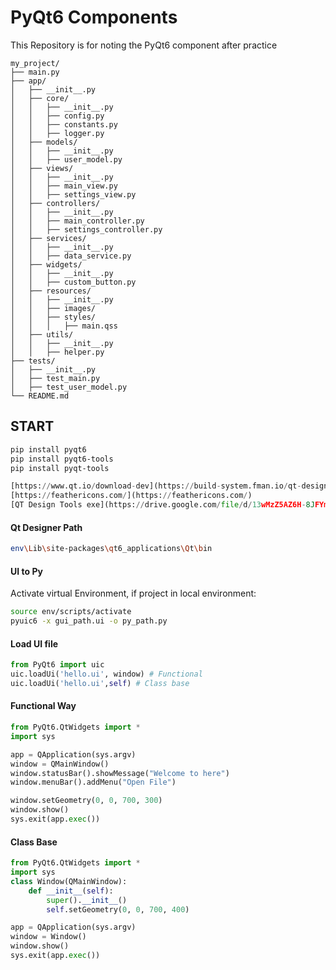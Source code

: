 # PyQt6 Components
This Repository is for noting the PyQt6 component after practice
```
my_project/
├── main.py
├── app/
│   ├── __init__.py
│   ├── core/
│   │   ├── __init__.py
│   │   ├── config.py
│   │   ├── constants.py
│   │   ├── logger.py
│   ├── models/
│   │   ├── __init__.py
│   │   ├── user_model.py
│   ├── views/
│   │   ├── __init__.py
│   │   ├── main_view.py
│   │   ├── settings_view.py
│   ├── controllers/
│   │   ├── __init__.py
│   │   ├── main_controller.py
│   │   ├── settings_controller.py
│   ├── services/
│   │   ├── __init__.py
│   │   ├── data_service.py
│   ├── widgets/
│   │   ├── __init__.py
│   │   ├── custom_button.py
│   ├── resources/
│   │   ├── __init__.py
│   │   ├── images/
│   │   ├── styles/
│   │   │   ├── main.qss
│   ├── utils/
│   │   ├── __init__.py
│   │   ├── helper.py
├── tests/
│   ├── __init__.py
│   ├── test_main.py
│   ├── test_user_model.py
└── README.md
```
## START
```bash
pip install pyqt6
pip install pyqt6-tools
pip install pyqt-tools
```
```py
[https://www.qt.io/download-dev](https://build-system.fman.io/qt-designer-download)
[https://feathericons.com/](https://feathericons.com/)
[QT Design Tools exe](https://drive.google.com/file/d/13wMzZ5AZ6H-8JFYmxiEr6FDa0_9sE9L6/view?usp=sharing)
```
#### Qt Designer Path
```bash
env\Lib\site-packages\qt6_applications\Qt\bin
```
#### UI to Py
Activate virtual Environment, if project in local environment: 
```bash
source env/scripts/activate
pyuic6 -x gui_path.ui -o py_path.py
```

#### Load UI file
```py
from PyQt6 import uic
uic.loadUi('hello.ui', window) # Functional
uic.loadUi('hello.ui',self) # Class base
```

#### Functional Way
```py
from PyQt6.QtWidgets import *
import sys

app = QApplication(sys.argv)
window = QMainWindow()
window.statusBar().showMessage("Welcome to here")
window.menuBar().addMenu("Open File")

window.setGeometry(0, 0, 700, 300)
window.show()
sys.exit(app.exec())
```

#### Class Base
```py
from PyQt6.QtWidgets import *
import sys
class Window(QMainWindow):
    def __init__(self):
        super().__init__()
        self.setGeometry(0, 0, 700, 400)

app = QApplication(sys.argv)
window = Window()
window.show()
sys.exit(app.exec())
```

